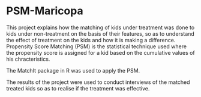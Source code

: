 # PSM-Maricopa
This project explains how the matching of kids under treatment was done to kids under non-treatment on the basis of their features, 
so as to understand the effect of treatment on the kids and how it is making a difference. Propensity Score Matching (PSM) is the statistical technique 
used where the propensity score is assigned for a kid based on the cumulative values of his chracteristics.

The MatchIt package in R was used to apply the PSM.

The results of the project were used to conduct interviews of the matched treated kids so as to realise if the treatment was effective.
